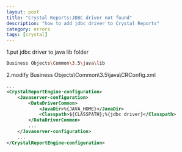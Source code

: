 ```yaml
---
layout: post
title: "Crystal Reports:JDBC driver not found"
description: "how to add jdbc driver to Crystal Reports"
category: errors
tags: [crystal]
---
```



1.put jdbc driver to java lib folder

```bash
Business Objects\Common\3.5\java\lib
```

2.modify Business Objects\Common\3.5\java\CRConfig.xml

```xml
...
<CrystalReportEngine-configuration>
	<Javaserver-configuration>
		<DataDriverCommon>
			<JavaDir>%{JAVA_HOME}</JavaDir>
			<Classpath>${CLASSPATH};%{jdbc driver}</Classpath>
		</DataDriverCommon>
		...
	</Javaserver-configuration>
	...
</CrystalReportEngine-configuration>
```